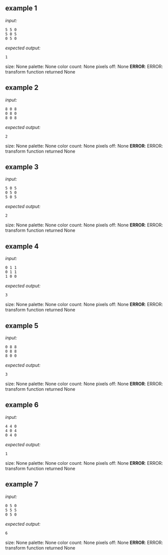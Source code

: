 
## example 1
*input:*
```
5 5 0
5 0 5
0 5 0
```
*expected output:*
```
1
```
size: None
palette: None
color count: None
pixels off: None
**ERROR**: ERROR: transform function returned None

## example 2
*input:*
```
8 0 8
0 8 0
8 0 8
```
*expected output:*
```
2
```
size: None
palette: None
color count: None
pixels off: None
**ERROR**: ERROR: transform function returned None

## example 3
*input:*
```
5 0 5
0 5 0
5 0 5
```
*expected output:*
```
2
```
size: None
palette: None
color count: None
pixels off: None
**ERROR**: ERROR: transform function returned None

## example 4
*input:*
```
0 1 1
0 1 1
1 0 0
```
*expected output:*
```
3
```
size: None
palette: None
color count: None
pixels off: None
**ERROR**: ERROR: transform function returned None

## example 5
*input:*
```
0 8 8
0 8 8
8 0 0
```
*expected output:*
```
3
```
size: None
palette: None
color count: None
pixels off: None
**ERROR**: ERROR: transform function returned None

## example 6
*input:*
```
4 4 0
4 0 4
0 4 0
```
*expected output:*
```
1
```
size: None
palette: None
color count: None
pixels off: None
**ERROR**: ERROR: transform function returned None

## example 7
*input:*
```
0 5 0
5 5 5
0 5 0
```
*expected output:*
```
6
```
size: None
palette: None
color count: None
pixels off: None
**ERROR**: ERROR: transform function returned None
